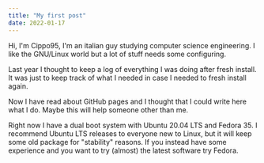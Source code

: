 ```yaml
---
title: "My first post"
date: 2022-01-17
---
```


Hi, I'm Cippo95, I'm an italian guy studying computer science engineering.
I like the GNU/Linux world but a lot of stuff needs some configuring.

Last year I thought to keep a log of everything I was doing after fresh install.
It was just to keep track of what I needed in case I needed to fresh install again.

Now I have read about GitHub pages and I thought that I could write here what I do.
Maybe this will help someone other than me.

Right now I have a dual boot system with Ubuntu 20.04 LTS and Fedora 35.
I recommend Ubuntu LTS releases to everyone new to Linux, but it will keep some old package for "stability" reasons.
If you instead have some experience and you want to try (almost) the latest software try Fedora.
